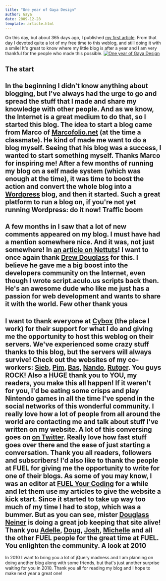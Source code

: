 ```yaml
---
title: "One year of Gaya Design"
author: Gaya
date: 2009-12-28
template: article.html
---
```

On this day, but about 365 days ago, I published [my first article](http://www.gayadesign.com/diy/garagedoor-effect-using-javascript/). From that day I devoted quite a lot of my free time to this weblog, and still doing it with a smile! It's great to know where my little blog is after a year and I am very thankful for the people who made this possible. [![One year of Gaya Design](/articles/one-year-of-gaya-design/oneyear.jpg "One year of Gaya Design")](http://www.gayadesign.com/general/one-year-of-gaya-design/)<span id="more-626"></span>

The start
---------

 In the beginning I didn't know anything about blogging, but I've always had the urge to go and spread the stuff that I made and share my knowledge with other people. And as we know, the Internet is a great medium to do that, so I started this blog. The idea to start a blog came from Marco of [Marcofolio.net](http://www.marcofolio.net) (at the time a classmate). He kind of made me want to do a blog myself. Seeing that his blog was a success, I wanted to start something myself. Thanks Marco for inspiring me! After a few months of running my blog on a self made system (which was enough at the time), it was time to boost the action and convert the whole blog into a [Wordpress](http://wordpress.org/) blog, and then it started. Such a great platform to run a blog on, if you're not yet running Wordpress: do it now! Traffic boom
------------

 A few months in I saw that a lot of new comments appeared on my blog. I must have had a mention somewhere nice. And it was, not just somewhere! In [an article on Nettuts](http://net.tutsplus.com/articles/web-roundups/best-of-the-web-january/)! I want to once again thank [Drew Douglass](http://dev-tips.com/) for this. I believe he gave me a big boost into the developers community on the Internet, even though I wrote script.aculo.us scripts back then. He's an awesome dude who like me just has a passion for web development and wants to share it with the world. Few other thank yous
--------------------

 I want to thank everyone at [Cybox](http://www.cybox.nl/) (the place I work) for their support for what I do and giving me the opportunity to host this weblog on their servers. We've experienced some crazy stuff thanks to this blog, but the servers will always survive! Check out the websites of my co-workers: [Sieb](http://siebdesign.com/), [Pim](http://hypekid.com), [Bas](http://www.bashendriks.nl/), [Nando](http://www.nando.nl/), [Rutger](http://www.rutgerdragstra.com/). **You guys ROCK!** Also a HUGE thank you to YOU, my readers, you make this all happen! If it weren't for you, I'd be eating some crisps and play Nintendo games in all the time I've spend in the social networks of this wonderful community. I really love how a lot of people from all around the world are contacting me and talk about stuff I've written on my website. A lot of this conversing goes on [on Twitter](http://twitter.com/gayadesign). Really love how fast stuff goes over there and the ease of just starting a conversation. Thank you all readers, followers and subscribers! I'd also like to thank the people at FUEL for giving me the opportunity to write for one of their blogs. As some of you may know, I was an editor at [FUEL Your Coding](http://fuelyourcoding.com/) for a while and let them use my articles to give the website a kick start. Since it started to take up way too much of my time I had to stop, which was a bummer. But as you can see, mister [Douglass Neiner](http://dougneiner.com/) is doing a great job keeping that site alive! Thank you [Adelle](http://adellecharles.com/), [Doug](http://dougneiner.com/), [Josh](http://joshuasmibert.com/), [Michelle](http://michellekrasniak.com/) and all the other FUEL people for the great time at FUEL. You enlighten the community. A look at 2010
--------------

 In 2010 I want to bring you a lot of jQuery madness and I am planning on doing another blog along with some friends, but that's just another surprise waiting for you in 2010. Thank you all for reading my blog and I hope to make next year a great one!